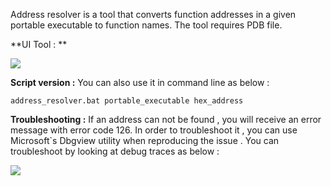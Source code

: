 Address resolver is a tool that converts function addresses in a given portable executable to function names. The tool requires PDB file.

**UI Tool : **

<img src="https://github.com/akhin/debug_and_dev_utilities/blob/master/pdb_address_resolver/images/address_resolver_ui.png" align="center">

**Script version :** You can also use it in command line as below :

	address_resolver.bat portable_executable hex_address
	
**Troubleshooting :** If an address can not be found , you will receive an error message with error code 126. In order to troubleshoot it ,
you can use Microsoft`s Dbgview utility when reproducing the issue . You can troubleshoot by looking at debug traces as below :

<img src="https://github.com/akhin/debug_and_dev_utilities/blob/master/pdb_address_resolver/images/address_resolver_troubleshooting.png" align="center">
